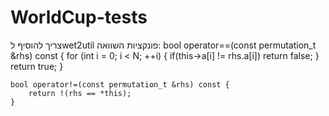 # WorldCup-tests
צריך להוסיף לwet2util פונקציות השוואה:
bool operator==(const permutation_t &rhs) const {
        for (int i = 0; i < N; ++i) {
            if(this->a[i] != rhs.a[i])
                return false;
        }
        return true;
    }

    bool operator!=(const permutation_t &rhs) const {
        return !(rhs == *this);
    }
